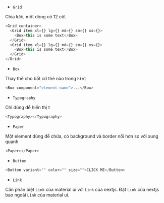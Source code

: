 - `Grid`

Chia lưới, một dòng có 12 cột

```javascript
<Grid container>
  <Grid item xl={} lg={} md={} sm={} xs={}>
    <Box>this is some text</Box>
  </Grid>
  <Grid item xl={} lg={} md={} sm={} xs={}>
    <Box>this is some text</Box>
  </Grid>
</Grid>
```

- `Box`

Thay thế cho bất cứ thẻ nào trong `html`

```javascript
<Box component="element-name">...</Box>
```

- `Typography`

Chỉ dùng để hiển thị t

```javascript
<Typography></Typography>
```

- `Paper`

Một element dùng để chứa, có background và border nổi hơn so với xung quanh

```javascript
<Paper></Paper>
```

- `Button`

```javascript
<Button variant="" color="" size="">CLICK ME</Button>
```

- `Link`

Cần phân biệt `Link` của material ui với `Link` của nextjs. Đặt `Link` của nextjs bao ngoài `Link` của material ui.

